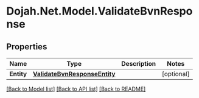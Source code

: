 # Dojah.Net.Model.ValidateBvnResponse

## Properties

Name | Type | Description | Notes
------------ | ------------- | ------------- | -------------
**Entity** | [**ValidateBvnResponseEntity**](ValidateBvnResponseEntity.md) |  | [optional] 

[[Back to Model list]](../README.md#documentation-for-models) [[Back to API list]](../README.md#documentation-for-api-endpoints) [[Back to README]](../README.md)

